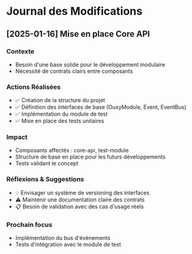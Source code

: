 # Journal des Modifications

## [2025-01-16] Mise en place Core API

### Contexte
- Besoin d'une base solide pour le développement modulaire
- Nécessité de contrats clairs entre composants

### Actions Réalisées
- ✅ Création de la structure du projet
- ✅ Définition des interfaces de base (OuxyModule, Event, EventBus)
- ✅ Implémentation du module de test
- ✅ Mise en place des tests unitaires

### Impact
- Composants affectés : core-api, test-module
- Structure de base en place pour les futurs développements
- Tests validant le concept

### Réflexions & Suggestions
- 💡 Envisager un système de versioning des interfaces
- ⚠️ Maintenir une documentation claire des contrats
- 📋 Besoin de validation avec des cas d'usage réels

### Prochain focus
- Implémentation du bus d'événements
- Tests d'intégration avec le module de test